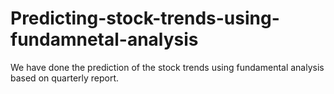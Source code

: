 # Predicting-stock-trends-using-fundamnetal-analysis
We have done the  prediction of  the stock trends using fundamental analysis  based on quarterly report.
